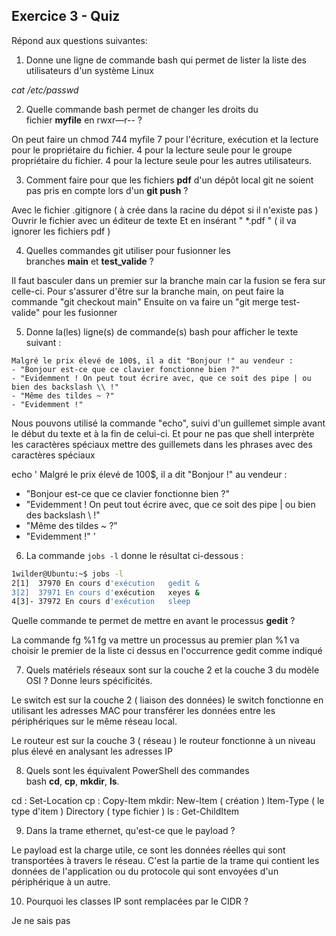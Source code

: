 ## Exercice 3 - Quiz 

Répond aux questions suivantes:

1. Donne une ligne de commande bash qui permet de lister la liste des utilisateurs d'un système Linux

*cat /etc/passwd*

2. Quelle commande bash permet de changer les droits du fichier **myfile** en rwxr—r-- ?

On peut faire un chmod 744 myfile 
7 pour l'écriture, exécution et la lecture pour le propriétaire du fichier.
4 pour la lecture seule pour le groupe propriétaire du fichier.
4 pour la lecture seule  pour les autres utilisateurs.

3. Comment faire pour que les fichiers **pdf** d'un dépôt local git ne soient pas pris en compte lors d'un **git push** ?

Avec le fichier .gitignore ( à crée dans la racine du dépot si il n'existe pas )
Ouvrir le fichier avec un éditeur de texte 
Et en insérant " \*.pdf "  ( il va ignorer les fichiers pdf )



4. Quelles commandes git utiliser pour fusionner les branches **main** et **test_valide** ?

Il faut basculer dans un premier sur la branche main car la fusion se fera sur celle-ci.
	Pour s'assurer d'être sur la branche main, on peut faire la commande "git checkout main" Ensuite on va faire un "git merge test-valide" pour les fusionner 


5. Donne la(les) ligne(s) de commande(s) bash pour afficher le texte suivant :

```
Malgré le prix élevé de 100$, il a dit "Bonjour !" au vendeur :
- "Bonjour est-ce que ce clavier fonctionne bien ?"
- "Evidemment ! On peut tout écrire avec, que ce soit des pipe | ou bien des backslash \\ !"
- "Même des tildes ~ ?"
- "Evidemment !"
```


Nous pouvons utilisé la commande "echo", suivi d'un guillemet simple avant le début du texte et à la fin de celui-ci. Et pour ne pas que shell interprète les caractères spéciaux mettre des guillemets dans les phrases avec des caractères spéciaux 

echo '
Malgré le prix élevé de 100$, il a dit "Bonjour !" au vendeur :
- "Bonjour est-ce que ce clavier fonctionne bien ?"
- "Evidemment ! On peut tout écrire avec, que ce soit des pipe | ou bien des backslash \\ !"
- "Même des tildes ~ ?"
- "Evidemment !"
'

6. La commande `jobs -l` donne le résultat ci-dessous :

```bash
1wilder@Ubuntu:~$ jobs -l
2[1]  37970 En cours d'exécution   gedit &
3[2]  37971 En cours d'exécution   xeyes &
4[3]- 37972 En cours d'exécution   sleep
```


Quelle commande te permet de mettre en avant le processus **gedit** ?  

La commande fg %1
fg va mettre un processus au premier plan
%1 va choisir le premier de la liste ci dessus en l'occurrence gedit comme indiqué 


7. Quels matériels réseaux sont sur la couche 2 et la couche 3 du modèle OSI ? Donne leurs spécificités.  

Le switch est sur la couche 2 ( liaison des données)
le switch fonctionne en utilisant les adresses MAC pour transférer les données entre les périphériques sur le même réseau local.

Le routeur est sur la couche 3 ( réseau )
le routeur fonctionne à un niveau plus élevé en analysant les adresses IP



8. Quels sont les équivalent PowerShell des commandes bash **cd**, **cp**, **mkdir**, **ls**. 

cd : Set-Location
cp : Copy-Item
mkdir: New-Item ( création ) Item-Type ( le type d'item ) Directory  ( type fichier )
ls : Get-ChildItem

9. Dans la trame ethernet, qu'est-ce que le payload ?  

Le payload est la charge utile, ce sont les données réelles qui sont transportées à travers le réseau. C'est la partie de la trame qui contient les données de l'application ou du protocole qui sont envoyées d'un périphérique à un autre.

10. Pourquoi les classes IP sont remplacées par le CIDR ?

Je ne sais pas
